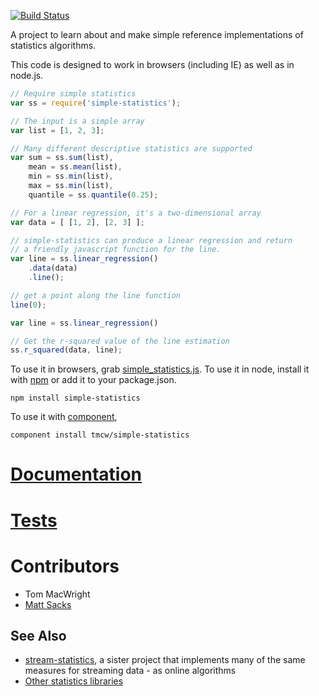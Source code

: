 [![Build Status](https://secure.travis-ci.org/tmcw/simple-statistics.png?branch=master)](http://travis-ci.org/tmcw/simple-statistics)

A project to learn about and make simple reference implementations
of statistics algorithms.

This code is designed to work in browsers (including IE)
as well as in node.js.

```javascript
// Require simple statistics
var ss = require('simple-statistics');

// The input is a simple array
var list = [1, 2, 3];

// Many different descriptive statistics are supported
var sum = ss.sum(list),
    mean = ss.mean(list),
    min = ss.min(list),
    max = ss.min(list),
    quantile = ss.quantile(0.25);

// For a linear regression, it's a two-dimensional array
var data = [ [1, 2], [2, 3] ];

// simple-statistics can produce a linear regression and return
// a friendly javascript function for the line.
var line = ss.linear_regression()
    .data(data)
    .line();

// get a point along the line function
line(0);

var line = ss.linear_regression()

// Get the r-squared value of the line estimation
ss.r_squared(data, line);
```

To use it in browsers, grab [simple_statistics.js](https://raw.github.com/tmcw/simple-statistics/master/src/simple_statistics.js).
To use it in node, install it with [npm](https://npmjs.org/) or add it to your package.json.

    npm install simple-statistics

To use it with [component](https://github.com/component/component),

    component install tmcw/simple-statistics

# [Documentation](https://github.com/tmcw/simple-statistics/blob/master/API.md)
# [Tests](http://travis-ci.org/#!/tmcw/simple-statistics)

# Contributors

* Tom MacWright
* [Matt Sacks](https://github.com/mattsa)

## See Also

* [stream-statistics](https://github.com/tmcw/stream-statistics), a sister project that implements
  many of the same measures for streaming data - as online algorithms
* [Other statistics libraries](https://github.com/tmcw/simple-statistics/wiki/Other-statistics-libraries)
